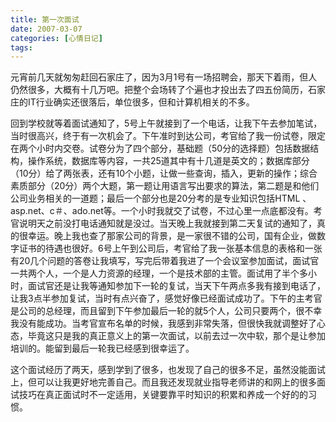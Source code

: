 ```yaml
---
title: 第一次面试
date: 2007-03-07
categories: [心情日记]
tags:
---
```


元宵前几天就匆匆赶回石家庄了，因为3月1号有一场招聘会，那天下着雨，但人仍然很多，大概有十几万吧。把整个会场转了个遍也才投出去了四五份简历，石家庄的IT行业确实还很落后，单位很多，但和计算机相关的不多。
<!--more-->
回到学校就等着面试通知了，5号上午就接到了一个电话，让我下午去参加笔试，当时很高兴，终于有一次机会了。下午准时到达公司，考官给了我一份试卷，限定在两个小时内交卷。试卷分为了四个部分，基础题（50分的选择题）包括数据结构，操作系统，数据库等内容，一共25道其中有十几道是英文的；数据库部分（10分）给了两张表，还有10个小题，让做一些查询，插入，更新的操作；综合素质部分（20分）两个大题，第一题让用语言写出要求的算法，第二题是和他们公司业务相关的一道题；最后一个部分也是20分考的是专业知识包括HTML 、asp.net、c＃、ado.net等。一个小时我就交了试卷，不过心里一点底都没有。考官说明天之前没打电话通知就是没过。当天晚上我就接到第二天复试的通知了，真的很幸运。晚上我也查了那家公司的背景，是一家很不错的公司，国有企业，做数字证书的待遇也很好。6号上午到公司后，考官给了我一张基本信息的表格和一张有20几个问题的答卷让我填写，写完后带着我进了一个会议室参加面试，面试官一共两个人，一个是人力资源的经理，一个是技术部的主管。面试用了半个多小时，面试官还是让我等通知参加下一轮的复试，当天下午两点多我有接到电话了，让我3点半参加复试，当时有点兴奋了，感觉好像已经面试成功了。下午的主考官是公司的总经理，而且留到下午参加最后一轮的就5个人，公司只要两个，很不幸我没有能成功。当考官宣布名单的时候，我感到非常失落，但很快我就调整好了心态，毕竟这只是我的真正意义上的第一次面试，以前去过一次中软，那个是让参加培训的。能留到最后一轮我已经感到很幸运了。

这个面试经历了两天，感到学到了很多，也发现了自己的很多不足，虽然没能面试上，但可以让我更好地完善自己。而且我还发现就业指导老师讲的和网上的很多面试技巧在真正面试时不一定适用，关键要靠平时知识的积累和养成一个好的的习惯。

